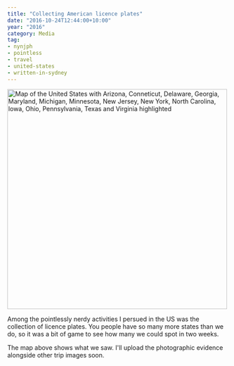 ```yaml
---
title: "Collecting American licence plates"
date: "2016-10-24T12:44:00+10:00"
year: "2016"
category: Media
tag:
- nynjph
- pointless
- travel
- united-states
- written-in-sydney
---
```

<p><img src="https://rubenerd.com/files/2016/nynjph2016-licences.svg" alt="Map of the United States with Arizona, Conneticut, Delaware, Georgia, Maryland, Michigan, Minnesota, New Jersey, New York, North Carolina, Iowa, Ohio, Pennsylvania, Texas and Virginia highlighted" style="width:500px;" />

Among the pointlessly nerdy activities I persued in the US was the collection of licence plates. You people have so many more states than we do, so it was a bit of game to see how many we could spot in two weeks.

The map above shows what we saw. I'll upload the photographic evidence alongside other trip images soon.

